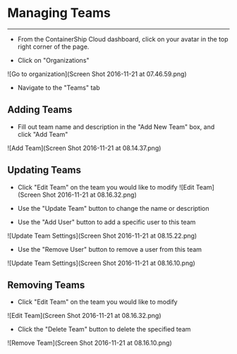 # Managing Teams

---

* From the ContainerShip Cloud dashboard, click on your avatar in the top right corner of the page.

* Click on "Organizations"

![Go to organization](Screen Shot 2016-11-21 at 07.46.59.png)

* Navigate to the "Teams" tab

## Adding Teams
* Fill out team name and description in the "Add New Team" box, and click "Add Team"

![Add Team](Screen Shot 2016-11-21 at 08.14.37.png)

## Updating Teams
* Click "Edit Team" on the team you would like to modify
![Edit Team](Screen Shot 2016-11-21 at 08.16.32.png) 

* Use the "Update Team" button to change the name or description
* Use the "Add User" button to add a specific user to this team

![Update Team Settings](Screen Shot 2016-11-21 at 08.15.22.png)

* Use the "Remove User" button to remove a user from this team

![Update Team Settings](Screen Shot 2016-11-21 at 08.16.10.png)

## Removing Teams
* Click "Edit Team" on the team you would like to modify

![Edit Team](Screen Shot 2016-11-21 at 08.16.32.png)

* Click the "Delete Team" button to delete the specified team

![Remove Team](Screen Shot 2016-11-21 at 08.16.10.png)